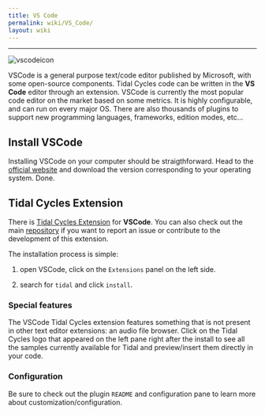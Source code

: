```yaml
---
title: VS Code
permalink: wiki/VS_Code/
layout: wiki
---
```


-----
![vscodeicon](vscodeicon.png)

VSCode is a general purpose text/code editor published by Microsoft, with some open-source components. Tidal Cycles code can be written in the **VS Code** editor through an extension. VSCode is currently the most popular code editor on the market based on some metrics. It is highly configurable, and can run on every major OS. There are also thousands of plugins to support new programming languages, frameworks, edition modes, etc...


## Install VSCode

Installing VSCode on your computer should be straigthforward. Head to the [official website](https://code.visualstudio.com/) and download the version corresponding to your operating system. Done. 

## Tidal Cycles Extension

There is [Tidal Cycles Extension](https://marketplace.visualstudio.com/items?itemName=tidalcycles.vscode-tidalcycles) for **VSCode**. You can also check out the main [repository](https://github.com/kindohm/vscode-tidalcycles) if you want to report an issue or contribute to the development of this extension.

The installation process is simple:

1) open VSCode, click on the `Extensions` panel on the left side.

2) search for `tidal` and click `install`.

### Special features

The VSCode Tidal Cycles extension features something that is not present in other text editor extensions: an audio file browser. Click on the Tidal Cycles logo that appeared on the left pane right after the install to see all the samples currently available for Tidal and preview/insert them directly in your code.

### Configuration

Be sure to check out the plugin `README` and configuration pane to learn more about customization/configuration.

